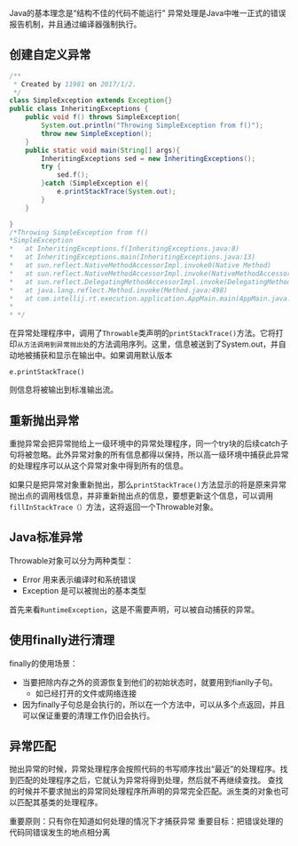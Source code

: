 Java的基本理念是“结构不佳的代码不能运行”
异常处理是Java中唯一正式的错误报告机制，并且通过编译器强制执行。

创建自定义异常
-----------
```java
/**
 * Created by 11981 on 2017/1/2.
 */
class SimpleException extends Exception{}
public class InheritingExceptions {
    public void f() throws SimpleException{
        System.out.println("Throwing SimpleException from f()");
        throw new SimpleException();
    }
    public static void main(String[] args){
        InheritingExceptions sed = new InheritingExceptions();
        try {
            sed.f();
        }catch (SimpleException e){
            e.printStackTrace(System.out);
        }
    }

}
/*Throwing SimpleException from f()
*SimpleException
*	at InheritingExceptions.f(InheritingExceptions.java:8)
*	at InheritingExceptions.main(InheritingExceptions.java:13)
*	at sun.reflect.NativeMethodAccessorImpl.invoke0(Native Method)
*	at sun.reflect.NativeMethodAccessorImpl.invoke(NativeMethodAccessorImpl.java:62)
*	at sun.reflect.DelegatingMethodAccessorImpl.invoke(DelegatingMethodAccessorImpl.java:43)
*	at java.lang.reflect.Method.invoke(Method.java:498)
*	at com.intellij.rt.execution.application.AppMain.main(AppMain.java:147)
*
* */

```
在异常处理程序中，调用了`Throwable`类声明的`printStackTrace()`方法。它将打印`从方法调用到异常抛出处`的方法调用序列。这里，信息被送到了System.out，并自动地被捕获和显示在输出中。如果调用默认版本

	e.printStackTrace()
	
则信息将被输出到标准输出流。

重新抛出异常
-------
重抛异常会把异常抛给上一级环境中的异常处理程序，同一个try块的后续catch子句将被忽略。此外异常对象的所有信息都得以保持，所以高一级环境中捕获此异常的处理程序可以从这个异常对象中得到所有的信息。

如果只是把异常对象重新抛出，那么`printStackTrace()`方法显示的将是原来异常抛出点的调用栈信息，并非重新抛出点的信息，要想更新这个信息，可以调用`fillInStackTrace（）`方法，这将返回一个Throwable对象。

Java标准异常
-----------
Throwable对象可以分为两种类型：

* Error 用来表示编译时和系统错误
* Exception 是可以被抛出的基本类型

首先来看`RuntimeException`，这是不需要声明，可以被自动捕获的异常。

使用finally进行清理
-----------
finally的使用场景：

* 当要把除内存之外的资源恢复到他们的初始状态时，就要用到fianlly子句。
	* 如已经打开的文件或网络连接
* 因为finally子句总是会执行的，所以在一个方法中，可以从多个点返回，并且可以保证重要的清理工作仍旧会执行。

异常匹配
-----------
抛出异常的时候，异常处理程序会按照代码的书写顺序找出“最近”的处理程序。找到匹配的处理程序之后，它就认为异常将得到处理，然后就不再继续查找。
查找的时候并不要求抛出的异常同处理程序所声明的异常完全匹配。派生类的对象也可以匹配其基类的处理程序。

重要原则：只有你在知道如何处理的情况下才捕获异常
重要目标：把错误处理的代码同错误发生的地点相分离

